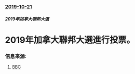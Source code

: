### [2019-10-21](/news/2019/10/21/index.md)

##### 2019年加拿大聯邦大選
# 2019年加拿大聯邦大選進行投票。 




### 信息来源:

1. [BBC](https://www.bbc.com/zhongwen/simp/world-50128653)
